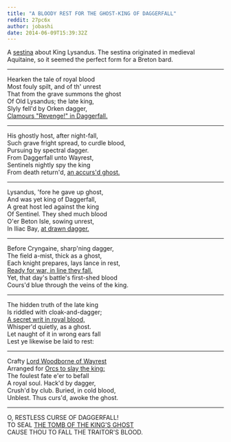 ```yaml
---
title: "A BLOODY REST FOR THE GHOST-KING OF DAGGERFALL"
reddit: 27pc6x
author: jobashi
date: 2014-06-09T15:39:32Z
---
```


A [sestina](http://en.wikipedia.org/wiki/Sestina#Form) about King Lysandus. The sestina originated in medieval Aquitaine, so it seemed the perfect form for a Breton bard.


---  


Hearken the tale of royal blood  
Most fouly spilt, and of th' unrest  
That from the grave summons the ghost  
Of Old Lysandus; the late king,  
Slyly fell'd by Orken dagger,  
[Clamours "Revenge!" in Daggerfall.](http://images.uesp.net/5/57/DF-Lysandus_Ghost.png)

---

His ghostly host, after night-fall,  
Such grave fright spread, to curdle blood,  
Pursuing by spectral dagger.  
From Daggerfall unto Wayrest,  
Sentinels nightly spy the king  
From death return'd, [an accurs'd ghost.](https://marnielangeroodiblog.files.wordpress.com/2013/06/ghost-2a2b80q.jpg)  

---

Lysandus, 'fore he gave up ghost,  
And was yet king of Daggerfall,  
A great host led against the king  
Of Sentinel. They shed much blood  
O'er Beton Isle, sowing unrest,  
In Iliac Bay, [at drawn dagger.](http://images.uesp.net/2/26/Lore-Daggerfall_History.gif)  

---

Before Cryngaine, sharp'ning dagger,  
The field a-mist, thick as a ghost,  
Each knight prepares, lays lance in rest,  
[Ready for war, in line they fall.](http://images.uesp.net/9/94/Lore-Arena_History.gif)  
Yet, that day's battle's first-shed blood  
Cours'd blue through the veins of the king.  

---

The hidden truth of the late king  
Is riddled with cloak-and-dagger;  
[A secret writ in royal blood,](http://studymacbeth.wikispaces.com/file/view/113.jpg/232009164/113.jpg)  
Whisper'd quietly, as a ghost.  
Let naught of it in wrong ears fall  
Lest ye likewise be laid to rest:  

---

Crafty [Lord Woodborne of Wayrest](http://elderscrolls.net/img/daggerfall/portraits/L50s.jpg)  
Arranged for [Orcs to slay the king:](http://images.uesp.net/c/c2/Lore-Battlespire_History.gif)  
The foulest fate e'er to befall  
A royal soul. Hack'd by dagger,  
Crush'd by club. Buried, in cold blood,  
Unblest. Thus curs'd, awoke the ghost.   

---

O, RESTLESS CURSE OF DAGGERFALL!  
TO SEAL [THE TOMB OF THE KING'S GHOST](http://home.comcast.net/~mjonesgraphics/Dagawake.JPG)   
CAUSE THOU TO FALL THE TRAITOR'S BLOOD.  


